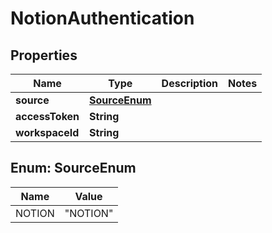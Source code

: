 

# NotionAuthentication


## Properties

| Name | Type | Description | Notes |
|------------ | ------------- | ------------- | -------------|
|**source** | [**SourceEnum**](#SourceEnum) |  |  |
|**accessToken** | **String** |  |  |
|**workspaceId** | **String** |  |  |



## Enum: SourceEnum

| Name | Value |
|---- | -----|
| NOTION | &quot;NOTION&quot; |




